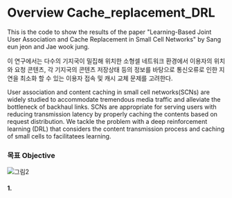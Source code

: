 # Overview Cache_replacement_DRL

This is the code to show the results of the paper "Learning-Based Joint User Association and Cache Replacement in Small Cell Networks" by Sang eun jeon and Jae wook jung.

이 연구에서는 다수의 기지국이 밀집해 위치한 소형셀 네트워크 환경에서 이용자의 위치와 요청 콘텐츠, 각 기지국의 콘텐츠 저장상태 등의 정보를 바탕으로 통신오류로 인한 지연을 최소화 할 수 있는 이용자 접속 및 캐시 교체 문제를 고려한다.

User association and content caching in small cell networks(SCNs) are widely studied to accommodate tremendous media traffic and alleviate the bottleneck of backhaul links. SCNs are appropriate for serving users with reducing transmission latency by properly caching the contents based on request distribution. We tackle the problem with a deep reinforcement learning (DRL) that considers the content transmission process and caching of small cells to facilitatees learning.

### 목표 Objective

![그림2](https://user-images.githubusercontent.com/44052428/121885036-a25bcb00-cd4e-11eb-8672-d493a7ff1022.png)


#### 1. 

